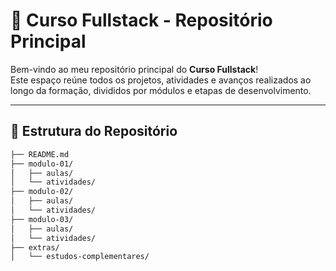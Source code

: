 # 🚀 Curso Fullstack - Repositório Principal

Bem-vindo ao meu repositório principal do **Curso Fullstack**!  
Este espaço reúne todos os projetos, atividades e avanços realizados ao longo da formação, divididos por módulos e etapas de desenvolvimento.

---

## 📂 Estrutura do Repositório

```bash
├── README.md
├── modulo-01/
│   ├── aulas/
│   └── atividades/
├── modulo-02/
│   ├── aulas/
│   └── atividades/
├── modulo-03/
│   ├── aulas/
│   └── atividades/
├── extras/
│   └── estudos-complementares/
